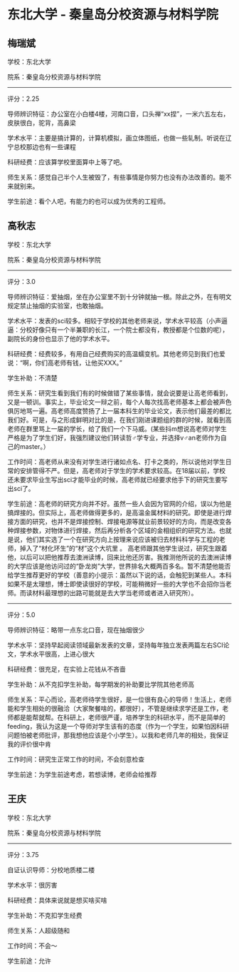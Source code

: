 # 东北大学 - 秦皇岛分校资源与材料学院

## 梅瑞斌

学校：东北大学

院系：秦皇岛分校资源与材料学院

* * *

评分：2.25

导师辨识特征：办公室在小白楼4楼，河南口音，口头禅“xx捏”，一米六五左右，皮肤很白，驼背，高鼻梁

学术水平：主要是搞计算的，计算机模拟，画立体图纸，也做一些轧制。听说在辽宁总校那边也有一些课程

科研经费：应该算学校里面算中上等了吧。

师生关系：感觉自己半个人生被毁了，有些事情是你努力也没有办法改善的。能不来就别来。

学生前途：看个人吧，有能力的也可以成为优秀的工程师。

## 高秋志

学校：东北大学

院系：秦皇岛分校资源与材料学院

* * *

评分：3.0

导师辨识特征：爱抽烟，坐在办公室里不到十分钟就抽一根。除此之外，在有明文规定禁止抽烟的实验室，也敢抽烟。

学术水平：发表的sci较多。相较于学校的其他老师来说，学术水平较高（小声逼逼：分校好像只有一个半兼职的长江，一个院士都没有，教授都是个位数的呢），副院长的身份也显示了他的学术水平。

科研经费：经费较多，有用自己经费购买的高温蠕变机。其他老师见到我们也爱说：“啊，你们高老师有钱，让他买XXX。”

学生补助：不清楚

师生关系：研究生看到我们有的时候做错了某些事情，就会说要是让高老师看到，又是一顿训。事实上，毕业论文一辩之前，每个人每次找高老师基本上都会被声色俱厉地骂一遍。高老师高度赞扬了上一届本科生的毕业论文，表示他们最差的都比我们好。可是，与之形成鲜明对比的是，在我们刚进课题组的群的时候，就看到高老师在群里骂上一届的学长，给了我们一个下马威。(某些抖m想说高老师对学生严格是为了学生们好，我强烈建议他们转读哲♂学专业，并选择v♂an老师作为自己的master。）

工作时间：高老师从来没有对学生进行诸如点名、打卡之类的，所以说他对学生日常的安排管得不严。但是，高老师对于学生的学术要求较高。在18届以前，学校还未要求毕业生写出sci才能毕业的时候，高老师就已经要求他手下的研究生要写出sci了。

学生前途：高老师的研究方向并不好。虽然一些人会因为官网的介绍，误以为他是搞焊接的。但实际上，高老师做得更多的，是高温金属材料的研究。即使是进行焊接方面的研究，也并不是焊接控制、焊接电源等就业前景较好的方向，而是改变各种焊接参数，对物体进行焊接，然后再分析各个区域的金相组织的研究方法。也就是说，他们其实选了一个在研究方向上按理来说应该被归去材料科学与工程的老师，掉入了“材化环生”的“材”这个大坑里
。
高老师跟其他学生说过，研究生跟着他，以后可以把他推荐去澳洲读博，回来比他还厉害。我推测他所说的去澳洲读博的大学应该是他访问过的“卧龙岗”大学，世界排名大概两百多名。暂不清楚他能否给学生推荐更好的学校（善意的小提示：虽然以下说的话，会触犯到某些人。本科如果不是太理想，博士即使读很好的学校，可能稍微好一些的大学也不会招你当老师。而读材料最理想的出路可能就是去大学当老师或者进入研究所）。

* * *

评分：5.0

导师辨识特征：略带一点东北口音，现在抽烟很少

学术水平：坚持早起阅读领域最新发表的文章，坚持每年独立发表两篇左右SCI论文，学术水平很高，上进心很大

科研经费：很充足，在实验上花钱从不吝啬

学生补助：从不克扣学生补助，每学期发的补助要比学院其他老师高

师生关系：平心而论，高老师待学生很好，是一位很有良心的导师！生活上，老师能和学生相处的很融洽（大家聚餐啥的，都很好），不管是继续求学还是工作，老师都是能帮就帮。在科研上，老师很严谨，培养学生的科研水平，而不是简单的feeding，我认为这是一个导师对学生该有的态度（作为一个学生，如果怕因科研问题怕被老师批评，那我想他应该是个小学生）。以我和老师几年的相处，我保证我的评价很中肯

工作时间：研究生正常工作的时间，不会刻意检查

学生前途：为学生前途考虑，若想读博，老师会给推荐

## 王庆

学校：东北大学

院系：秦皇岛分校资源与材料学院

* * *

评分：3.75

自证认识导师：分校地质楼二楼

学术水平：很厉害

科研经费：具体来说就是想买啥买啥

学生补助：不克扣学生经费

师生关系：人超级随和

工作时间：不会～

学生前途：允许